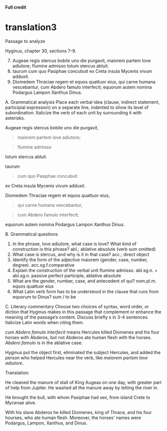 **Full credit**

# translation3

Passage to analyze

Hyginus, chapter 30, sections 7-9.

7. Augeae regis stercus bobile uno die purgavit, maiorem partem Iove adiutore; flumine admisso totum stercus abluit.
8. taurum cum quo Pasiphae concubuit ex Creta insula Mycenis vivum adduxit.
9. Diomedem Thraciae regem et equos quattuor eius, qui carne humana vescebantur, cum Abdero famulo interfecit; equorum autem nomina Podargus Lampon Xanthus Dinus.

A. Grammatical analysis
Place each verbal idea (clause, indirect statement, participial expression) on a separate line, indented to show its level of subordination. Italicize the verb of each unit by surrounding it with asterisks.

Augeae regis stercus bobile uno die purgavit, 

> maiorem partem Iove adiutore; 

> flumine admisso 

totum stercus abluit.

taurum 

> cum quo Pasiphae concubuit 

ex Creta insula Mycenis vivum adduxit.

Diomedem Thraciae regem et equos quattuor eius, 

> qui carne humana vescebantur, 

> cum Abdero famulo interfecit; 

equorum autem nomina Podargus Lampon Xanthus Dinus.

B. Grammatical questions
1. In the phrase, Iove adiutore, what case is Iove? What kind of construction is this phrase? 
abl.; ablative absolute (verb sum omitted)
2. What case is stercus, and why is it in that case? 
acc.; direct object
3. Identify the form of the adjective maiorem (gender, case, number, degree). 
acc.sg.f.comparative
4. Explain the construction of the verbal unit flumine admisso. 
abl.sg.n. + abl.sg.n. passive perfect participle, ablative absolute
5. What are the gender, number, case, and antecedent of qui? 
nom.pl.m. equos quattuor eius
6. What Latin verb form has to be understood in the clause that runs from equorum to Dinus? 
sum / to be

C. Literary commentary
Choose two choices of syntax, word order, or diction that Hyginus makes in this passage that complement or enhance the meaning of the passage’s content. Discuss briefly s in 3-4 sentences. Italicize Latin words when citing them.

*cum Abdero famulo interfecit* means Hercules killed Diomenes and his four horses with Abderos, but not Abderos ate human flesh with the horses. *Abdero famulo* is in the ablative case.

Hyginus put the object first, eliminated the subject Hercules, and added the person who helped Hercules near the verb, like *maiorem partem Iove adiutore*.

Translation:

He cleaned the manure of stall of King Augeas on one day, with greater part of help from Jupiter. He washed all the manure away by letting the river in.

He brought the bull, with whom Pasiphae had sex, from island Crete to Mycenae alive.

With his slave Abderos he killed Diomenes, king of Thrace, and his four hourses, who ate human flesh. Moreover, the horses' names were Podargus, Lampon, Xanthus, and Dinus.
